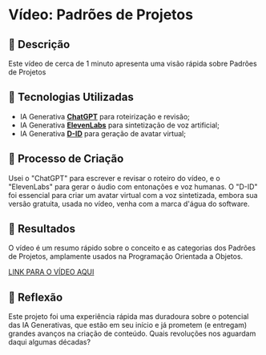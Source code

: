 # Vídeo: Padrões de Projetos

## 📒 Descrição
Este vídeo de cerca de 1 minuto apresenta uma visão rápida sobre Padrões de Projetos

## 🤖 Tecnologias Utilizadas
- IA Generativa **[ChatGPT](https://chat.openai.com)** para roteirização e revisão;
- IA Generativa **[ElevenLabs](https://elevenlabs.io/)** para sintetização de voz artificial;
- IA Generativa **[D-ID](https://www.d-id.com)** para geração de avatar virtual;

## 🧐 Processo de Criação
Usei o "ChatGPT" para escrever e revisar o roteiro do vídeo, e o "ElevenLabs" para gerar o áudio com entonações e voz humanas. O "D-ID" foi essencial para criar um avatar virtual com a  voz sintetizada, embora sua versão gratuita, usada no vídeo, venha com a marca d'água do software.

## 🚀 Resultados
O vídeo é um resumo rápido sobre o conceito e as categorias dos Padrões de Projetos, amplamente usados na Programação Orientada a Objetos.

[LINK PARA O VÍDEO AQUI](https://youtu.be/yv7RHmfMb4k)

## 💭 Reflexão
Este projeto foi uma experiência rápida mas duradoura sobre o potencial das IA Generativas, que estão em seu início e já prometem (e entregam) grandes avanços na criação de conteúdo. Quais revoluções nos aguardam daqui algumas décadas?  
